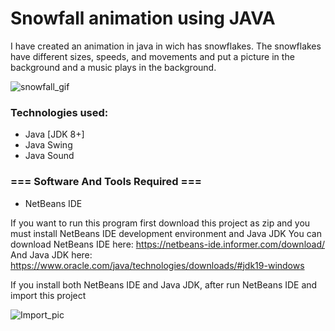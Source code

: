 # Snowfall animation using JAVA


I have created an animation in java in wich has snowflakes.
The snowflakes have different sizes, speeds, and movements
and put a picture in the background and a music plays in the background.

![snowfall_gif](https://user-images.githubusercontent.com/111382157/215804049-ffdcf2df-7bab-4f34-b4d8-a0fafe137c8e.gif)

### Technologies used:
- Java [JDK 8+]
- Java Swing
- Java Sound

### === Software And Tools Required ===
- NetBeans IDE

If you want to run this program first download this project as zip and 
you must install NetBeans IDE development environment and Java JDK
You can download NetBeans IDE here: https://netbeans-ide.informer.com/download/
And Java JDK here: https://www.oracle.com/java/technologies/downloads/#jdk19-windows

If you install both NetBeans IDE and Java JDK, after run NetBeans IDE and import this project

![Import_pic](https://user-images.githubusercontent.com/111382157/219703357-b0dc607f-909e-4e41-b44c-c6c28380f40c.png)
